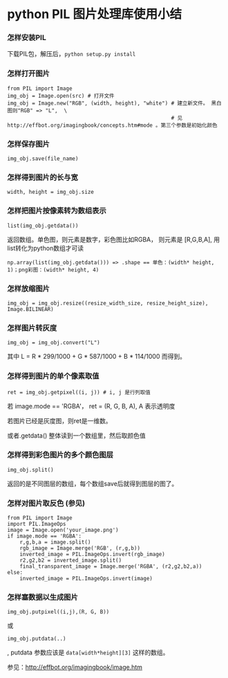 # python PIL 图片处理库使用小结

### 怎样安装PIL
下载PIL包，解压后，```python setup.py install```

### 怎样打开图片
```
from PIL import Image
img_obj = Image.open(src) # 打开文件
img_obj = Image.new("RGB", (width, height), "white") # 建立新文件。 黑白图则"RGB" => "L",  \
                                                     # 见 http://effbot.org/imagingbook/concepts.htm#mode 。第三个参数是初始化颜色
```

### 怎样保存图片
```
img_obj.save(file_name)
```

### 怎样得到图片的长与宽
```
width, height = img_obj.size
```

### 怎样把图片按像素转为数组表示
```
list(img_obj.getdata())
```
返回数组。单色图，则元素是数字，彩色图比如RGBA， 则元素是 [R,G,B,A], 
用list转化为python数组才可读
```
np.array(list(img_obj.getdata())) => .shape == 单色：(width* height, 1)；png彩图：(width* height, 4)
```

### 怎样放缩图片
```
img_obj = img_obj.resize((resize_width_size, resize_height_size), Image.BILINEAR)
```

### 怎样图片转灰度
```
img_obj = img_obj.convert("L")
```
其中 L = R * 299/1000 + G * 587/1000 + B * 114/1000 而得到。

### 怎样得到图片的单个像素取值
```
ret = img_obj.getpixel((i, j)) # i, j 是行列取值
```
若 image.mode == 'RGBA'，  ret = (R, G, B, A), A 表示透明度

若图片已经是灰度图，则ret是一维数。

或者.getdata() 整体读到一个数组里，然后取颜色值

### 怎样得到彩色图片的多个颜色图层
```
img_obj.split()
```
返回的是不同图层的数组，每个数组save后就得到图层的图了。

### 怎样对图片取反色 (参见)
```
from PIL import Image
import PIL.ImageOps   
image = Image.open('your_image.png')
if image.mode == 'RGBA':
    r,g,b,a = image.split()
    rgb_image = Image.merge('RGB', (r,g,b))
    inverted_image = PIL.ImageOps.invert(rgb_image)
    r2,g2,b2 = inverted_image.split()
    final_transparent_image = Image.merge('RGBA', (r2,g2,b2,a))
else:
    inverted_image = PIL.ImageOps.invert(image)
```

### 怎样塞数据以生成图片
```
img_obj.putpixel((i,j),(R, G, B))
```
或
```
img_obj.putdata(..)
```
, putdata 参数应该是 ```data[width*height][3]``` 这样的数组。

参见：http://effbot.org/imagingbook/image.htm
